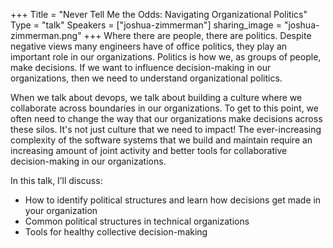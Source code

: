 +++
Title = "Never Tell Me the Odds: Navigating Organizational Politics"
Type = "talk"
Speakers = ["joshua-zimmerman"]
sharing_image = "joshua-zimmerman.png"
+++
Where there are people, there are politics. Despite negative views many engineers have of office politics, they play an important role in our organizations. Politics is how we, as groups of people, make decisions. If we want to influence decision-making in our organizations, then we need to understand organizational politics.

When we talk about devops, we talk about building a culture where we collaborate across boundaries in our organizations. To get to this point, we often need to change the way that our organizations make decisions across these silos. It's not just culture that we need to impact! The ever-increasing complexity of the software systems that we build and maintain require an increasing amount of joint activity and better tools for collaborative decision-making in our organizations.

In this talk, I’ll discuss:

- How to identify political structures and learn how decisions get made in your organization
- Common political structures in technical organizations
- Tools for healthy collective decision-making
